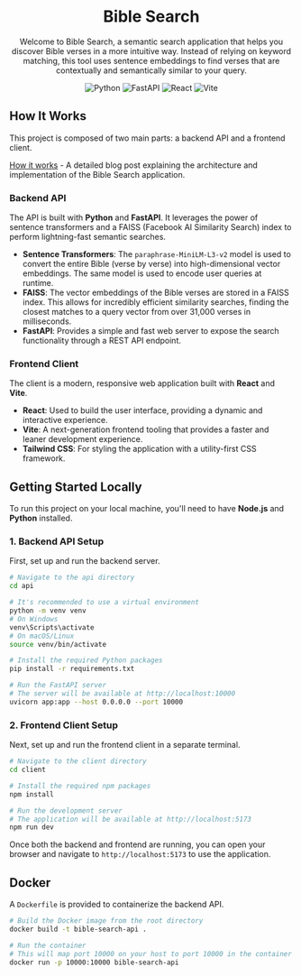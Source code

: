 <div align="center">
    <h1>Bible Search</h1>
    <p>Welcome to Bible Search, a semantic search application that helps you discover Bible verses in a more intuitive way. Instead of relying on keyword matching, this tool uses sentence embeddings to find verses that are contextually and semantically similar to your query.</p>
    <p>
        <img alt="Python" src="https://img.shields.io/badge/-Python-3776AB?style=flat-square&logo=python&logoColor=white" />
        <img alt="FastAPI" src="https://img.shields.io/badge/-FastAPI-009688?style=flat-square&logo=fastapi&logoColor=white" />
        <img alt="React" src="https://img.shields.io/badge/-React-61DAFB?style=flat-square&logo=react&logoColor=black" />
        <img alt="Vite" src="https://img.shields.io/badge/-Vite-646CFF?style=flat-square&logo=vite&logoColor=white" />
    </p>
</div>

## How It Works

This project is composed of two main parts: a backend API and a frontend client.

[How it works](https://ethanglenn.dev/blog/bible-search) - A detailed blog post explaining the architecture and implementation of the Bible Search application.

### Backend API

The API is built with **Python** and **FastAPI**. It leverages the power of sentence transformers and a FAISS (Facebook AI Similarity Search) index to perform lightning-fast semantic searches.

-   **Sentence Transformers**: The `paraphrase-MiniLM-L3-v2` model is used to convert the entire Bible (verse by verse) into high-dimensional vector embeddings. The same model is used to encode user queries at runtime.
-   **FAISS**: The vector embeddings of the Bible verses are stored in a FAISS index. This allows for incredibly efficient similarity searches, finding the closest matches to a query vector from over 31,000 verses in milliseconds.
-   **FastAPI**: Provides a simple and fast web server to expose the search functionality through a REST API endpoint.

### Frontend Client

The client is a modern, responsive web application built with **React** and **Vite**.

-   **React**: Used to build the user interface, providing a dynamic and interactive experience.
-   **Vite**: A next-generation frontend tooling that provides a faster and leaner development experience.
-   **Tailwind CSS**: For styling the application with a utility-first CSS framework.

## Getting Started Locally

To run this project on your local machine, you'll need to have **Node.js** and **Python** installed.

### 1. Backend API Setup

First, set up and run the backend server.

```bash
# Navigate to the api directory
cd api

# It's recommended to use a virtual environment
python -m venv venv
# On Windows
venv\Scripts\activate
# On macOS/Linux
source venv/bin/activate

# Install the required Python packages
pip install -r requirements.txt

# Run the FastAPI server
# The server will be available at http://localhost:10000
uvicorn app:app --host 0.0.0.0 --port 10000
```

### 2. Frontend Client Setup

Next, set up and run the frontend client in a separate terminal.

```bash
# Navigate to the client directory
cd client

# Install the required npm packages
npm install

# Run the development server
# The application will be available at http://localhost:5173
npm run dev
```

Once both the backend and frontend are running, you can open your browser and navigate to `http://localhost:5173` to use the application.

## Docker

A `Dockerfile` is provided to containerize the backend API.

```bash
# Build the Docker image from the root directory
docker build -t bible-search-api .

# Run the container
# This will map port 10000 on your host to port 10000 in the container
docker run -p 10000:10000 bible-search-api
```
